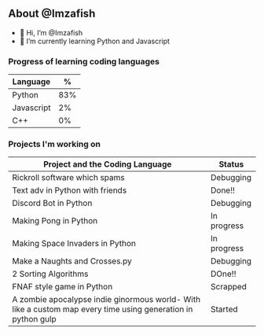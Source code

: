 ## About @Imzafish
- 👋 Hi, I’m @Imzafish
- 🌱 I’m currently learning Python and Javascript

### Progress of learning coding languages
 | Language | % |
 |----------|---|
 | Python   |83%|
 |Javascript|2% |
 |C++       |0% |
 
 

### Projects I'm working on
 | Project and the Coding Language| Status      |
 |--------------------------------|-------------|
 | Rickroll software which spams  | Debugging   |
 | Text adv in Python with friends| Done!!      |
 | Discord Bot in Python          | Debugging   |
 | Making Pong in Python          | In progress | 
 | Making Space Invaders in Python| In progress |
 | Make a Naughts and Crosses.py  | Debugging   |
 | 2 Sorting Algorithms           | DOne!!      |
 |FNAF style game in Python       | Scrapped     |
 |A zombie apocalypse indie ginormous world- With like a custom map every time using  generation in python gulp| Started|

<!---
Imzafish/Imzafish is a ✨ special ✨ repository because its `README.md` (this file) appears on your GitHub profile.
You can click the Preview link to take a look at your changes.
--->
